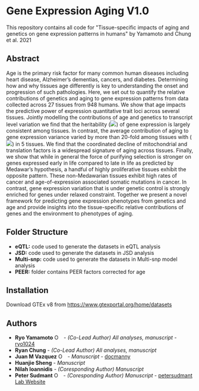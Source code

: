 # Gene Expression Aging V1.0
This repository contains all code for "Tissue-specific impacts of aging and genetics on gene expression patterns in humans" by Yamamoto and Chung et al. 2021

Abstract
--------


Age is the primary risk factor for many common human diseases including heart disease, Alzheimer’s dementias, cancers, and diabetes. Determining how and why tissues age differently is key to understanding the onset and progression of such pathologies. Here, we set out to quantify the relative contributions of genetics and aging to gene expression patterns from data collected across 27 tissues from 948 humans. We show that age impacts the predictive power of expression quantitative trait loci across several tissues. Jointly modelling the contributions of age and genetics to transcript level variation we find that the heritability (<img src="https://render.githubusercontent.com/render/math?math=h^2">) of gene expression is largely consistent among tissues. In contrast, the average contribution of aging to gene expression variance varied by more than 20-fold among tissues with (<img src="https://render.githubusercontent.com/render/math?math=R^2_{age} > h^2">) in 5 tissues. We find that the coordinated decline of mitochondrial and translation factors is a widespread signature of aging across tissues. Finally, we show that while in general the force of purifying selection is stronger on genes expressed early in life compared to late in life as predicted by Medawar’s hypothesis, a handful of highly proliferative tissues exhibit the opposite pattern. These non-Medawarian tissues exhibit high rates of cancer and age-of-expression associated somatic mutations in cancer. In contrast, gene expression variation that is under genetic control is strongly enriched for genes under relaxed constraint. Together we present a novel framework for predicting gene expression phenotypes from genetics and age and provide insights into the tissue-specific relative contributions of genes and the environment to phenotypes of aging.

Folder Structure
---------------
- **eQTL:** code used to generate the datasets in eQTL analysis
- **JSD:** code used to generate the datasets in JSD analysis
- **Multi-snp:** code used to generate the datasets in Multi-snp model analysis
- **PEER:** folder contains PEER factors corrected for age


Installation
---------------
Download GTEx v8 from https://www.gtexportal.org/home/datasets

Authors
-------

* **Ryo Yamamoto** <a itemprop="sameAs" content="https://orcid.org/0000-0003-3134-145X" href="https://orcid.org/0000-0003-3134-145X" target="orcid.widget" rel="me noopener noreferrer" style="vertical-align:top;"><img src="https://orcid.org/sites/default/files/images/orcid_16x16.png" style="width:1em;margin-right:.5em;" alt="ORCID iD icon"></a> - *(Co-Lead Author) All analyses, manuscript* - [ryo1024](https://github.com/ryo1024)
* **Ryan Chung** - *(Co-Lead Author) All analyses, manuscript*
* **Juan M Vazquez** <a itemprop="sameAs" content="https://orcid.org/0000-0001-8341-2390" href="https://orcid.org/0000-0001-8341-2390" target="orcid.widget" rel="me noopener noreferrer" style="vertical-align:top;"><img src="https://orcid.org/sites/default/files/images/orcid_16x16.png" style="width:1em;margin-right:.5em;" alt="ORCID iD icon"></a> - *Manuscript* - [docmanny](https://vazquez.bio)
* **Huanjie Sheng** - *Manuscript*
* **Nilah Ioannidis** - *(Coresponding Author) Manuscript*
* **Peter Sudmant** <a itemprop="sameAs" content="https://orcid.org/0000-0002-9573-8248" href="https://orcid.org/0000-0002-9573-8248" target="orcid.widget" rel="me noopener noreferrer" style="vertical-align:top;"><img src="https://orcid.org/sites/default/files/images/orcid_16x16.png" style="width:1em;margin-right:.5em;" alt="ORCID iD icon"></a> - *(Coresponding Author) Manuscript* - [petersudmant](https://github.com/petersudmant) [Lab Website](https://www.sudmantlab.org)

